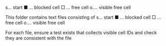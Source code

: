 s... start
■ ... blocked cell
□ ... free cell
o.... visible free cell

This folder contains text files consisting of 
s... start
■ ... blocked cell
□ ... free cell
o.... visible free cell


For each file, ensure a test exists that collects visible cell IDs and check they are consistent 
with the file